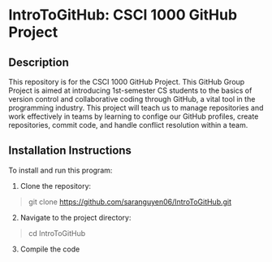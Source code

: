 # IntroToGitHub: CSCI 1000 GitHub Project

## Description
This repository is for the CSCI 1000 GitHub Project. This GitHub Group Project is aimed at introducing 1st-semester CS students to the basics of version control and collaborative coding through GitHub, a vital tool in the programming industry. This project will teach us to manage repositories and work effectively in teams by learning to confige our GitHub profiles, create repositories, commit code, and handle conflict resolution within a team. 

## Installation Instructions
To install and run this program: 

1. Clone the repository:
> git clone https://github.com/saranguyen06/IntroToGitHub.git

2. Navigate to the project directory:
> cd IntroToGitHub

3. Compile the code
